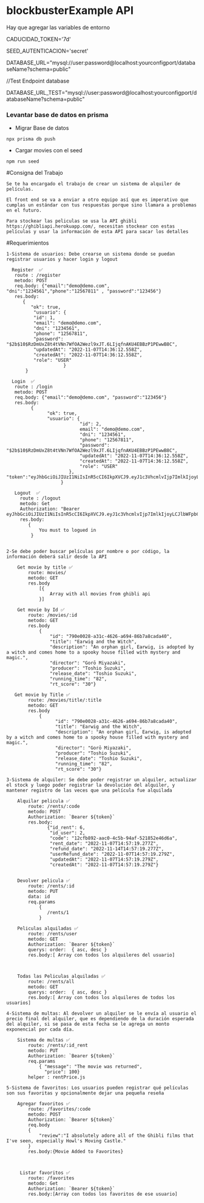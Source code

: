 # blockbusterExample API
Hay que agregar las variables de entorno

CADUCIDAD_TOKEN='7d'

SEED_AUTENTICACION='secret'

DATABASE_URL="mysql://user:password@localhost:yourconfigport/databaseName?schema=public"

//Test Endpoint database

DATABASE_URL_TEST="mysql://user:password@localhost:yourconfigport/databaseName?schema=public"

### Levantar base de datos en prisma


* Migrar Base de datos
```
npx prisma db push
```
* Cargar movies con el seed
```
npm run seed
```

#Consigna del Trabajo
   
    Se te ha encargado el trabajo de crear un sistema de alquiler de películas. 
    
    El front end se va a enviar a otro equipo así que es imperativo que cumplas un estándar con tus respuestas porque sino llamara a problemas en el futuro.

    Para stockear las peliculas se usa la API ghibli https://ghibliapi.herokuapp.com/, necesitan stockear con estas películas y usar la información de esta API para sacar los detalles

#Requerimientos

    1-Sistema de usuarios: Debe crearse un sistema donde se puedan registrar usuarios y hacer login y logout 

      Register  ✅
       route : /register
       metodo: POST 
       req.body: {"email":"demo@demo.com", "dni":"1234561","phone":"12567811" , "password":"123456"}
       res.body:
          {
             "ok": true,
              "usuario": {
              "id": 1,
              "email": "demo@demo.com",
              "dni": "1234561",
              "phone": "12567811",
              "password": "$2b$10$RzDmUxZ8t4tVNn7WfOA2Wezl9xJT.6LIjqfnAKU4EBBzP1PEwwB8C",
              "updatedAt": "2022-11-07T14:36:12.558Z",
              "createdAt": "2022-11-07T14:36:12.558Z",
              "role": "USER"
                         }
           }

      Login  ✅
       route : /login
       metodo: POST
       req.body: {"email":"demo@demo.com", "password":"123456"}
       res.body:
             {
                   "ok": true,
                   "usuario": {
                               "id": 2,
                               email": "demo@demo.com",
                               "dni": "1234561",
                               "phone": "12567811",
                               "password": "$2b$10$RzDmUxZ8t4tVNn7WfOA2Wezl9xJT.6LIjqfnAKU4EBBzP1PEwwB8C",
                               "updatedAt": "2022-11-07T14:36:12.558Z",
                               "createdAt": "2022-11-07T14:36:12.558Z",
                               "role": "USER"
                           },                                                                                        "token":"eyJhbGciOiJIUzI1NiIsInR5cCI6IkpXVCJ9.eyJ1c3VhcmlvIjp7ImlkIjoyLCJlbWFpbCI6ImRlbW9AZGVtby5jb20iLCJkbmkiOiIxMjM0NTYxIiwicGhvbmUiOiIxMjU2NzgxMSIsInBhc3N3b3JkIjoiJDJiJDEwJFJ6RG1VeFo4dDR0Vk5uN1dmT0EyV2V6bDl4SlQuNkxJanFmbkFLVTRFQkJ6UDFQRXd3QjhDIiwidXBkYXRlZEF0IjoiMjAyMi0xMS0wN1QxNDozNjoxMi41NThaIiwiY3JlYXRlZEF0IjoiMjAyMi0xMS0wN1QxNDozNjoxMi41NThaIiwicm9sZSI6IlVTRVIifSwiaWF0IjoxNjY3ODMxODcyLCJleHAiOjE2Njg0MzY2NzJ9.6CKsxXWaBwJDXuqxtPelgWuk4oP4dpwt3TId1AWBG9o"
                        }

       Logout  ✅
         route : /logout
         metodo: Get
         Authorization: "Bearer eyJhbGciOiJIUzI1NiIsInR5cCI6IkpXVCJ9.eyJ1c3VhcmlvIjp7ImlkIjoyLCJlbWFpbCI6ImRlbW9AZGVtby5jb20iLCJkbmkiOiIxMjM0NTYxIiwicGhvbmUiOiIxMjU2NzgxMSIsInBhc3N3b3JkIjoiJDJiJDEwJFJ6RG1VeFo4dDR0Vk5uN1dmT0EyV2V6bDl4SlQuNkxJanFmbkFLVTRFQkJ6UDFQRXd3QjhDIiwidXBkYXRlZEF0IjoiMjAyMi0xMS0wN1QxNDozNjoxMi41NThaIiwiY3JlYXRlZEF0IjoiMjAyMi0xMS0wN1QxNDozNjoxMi41NThaIiwicm9sZSI6IlVTRVIifSwiaWF0IjoxNjY3ODMxODcyLCJleHAiOjE2Njg0MzY2NzJ9.6CKsxXWaBwJDXuqxtPelgWuk4oP4dpwt3TId1AWBG9o"
         res.body:
            {
                You must to logued in
             } 


    2-Se debe poder buscar películas por nombre o por código, la información deberá salir desde la API

        Get movie by title ✅
            route: movies/
            metodo: GET
            res.body
                [{
                    Array with all movies from ghibli api
                }]

        Get movie by Id ✅
            route: /movies/:id
            metodo: GET
            res.body
                {
                    "id": "790e0028-a31c-4626-a694-86b7a8cada40",
                    "title": "Earwig and the Witch",
                    "description": "An orphan girl, Earwig, is adopted by a witch and comes home to a spooky house filled with mystery and magic.",
                    "director": "Gorō Miyazaki",
                    "producer": "Toshio Suzuki",
                    "release_date": "Toshio Suzuki",
                    "running_time": "82",
                    "rt_score": "30"}

       Get movie by Title ✅
            route: /movies/title/:title
            metodo: GET
            res.body
                {
                      "id": "790e0028-a31c-4626-a694-86b7a8cada40",
                      "title": "Earwig and the Witch",
                      "description": "An orphan girl, Earwig, is adopted by a witch and comes home to a spooky house filled with mystery and magic.",
                      "director": "Gorō Miyazaki",
                      "producer": "Toshio Suzuki",
                      "release_date": "Toshio Suzuki",
                      "running_time": "82",
                      "rt_score": "30"}
                
    3-Sistema de alquiler: Se debe poder registrar un alquiler, actualizar el stock y luego poder registrar la devolución del alquiler, y mantener registro de las veces que una película fue alquilada

        Alquilar pelicula ✅
            route: /rents/:code
            metodo: POST
            Authorization: `Bearer ${token}` 
            res.body:                
                   {"id_rent": 6,
                    "id_user": 2,
                    "code": "12cfb892-aac0-4c5b-94af-521852e46d6a",
                    "rent_date": "2022-11-07T14:57:19.277Z",
                    "refund_date": "2022-11-14T14:57:19.277Z",
                    "userRefund_date": "2022-11-07T14:57:19.279Z",
                    "updatedAt": "2022-11-07T14:57:19.279Z",
                    "createdAt": "2022-11-07T14:57:19.279Z"}
                

        Devolver pelicula ✅
            route: /rents/:id
            metodo: PUT
            data: id
            req.params
                {
                   /rents/1
                }

        Peliculas alquiladas ✅
            route: /rents/user
            metodo: GET
            Authorization: `Bearer ${token}` 
            querys: order:  { asc, desc }
            res.body:[ Array con todos los alquileres del usuario]
        
        
        
        Todas las Peliculas alquiladas ✅
            route: /rents/all
            metodo: GET             
            querys: order:  { asc, desc }
            res.body:[ Array con todos los alquileres de todos los usuarios]
    
    4-Sistema de multas: Al devolver un alquiler se le envía al usuario el precio final del alquiler, que es dependiendo de la duración esperada del alquiler, si se pasa de esta fecha se le agrega un monto exponencial por cada día.

        Sistema de multas ✅
            route: /rents/:id_rent
            metodo: PUT
            Authorization: `Bearer ${token}` 
            req.params
                { "message": "The movie was returned",
                  "price": 100}
            helper : rentPrice.js

    5-Sistema de favoritos: Los usuarios pueden registrar qué películas son sus favoritas y opcionalmente dejar una pequeña reseña

        Agregar favoritos ✅
            route: /favorites/:code
            metodo: POST
            Authorization: `Bearer ${token}` 
            req.body
            {
                "review":"I absolutely adore all of the Ghibli films that I've seen, especially Howl's Moving Castle."
            }
            res.body:{Movie Added to Favorites}
            
            
            
         Listar favoritos ✅
            route: /favorites
            metodo: Get
            Authorization: `Bearer ${token}` 
            res.body:[Array con todos los favoritos de ese usuario]
            
            
        
